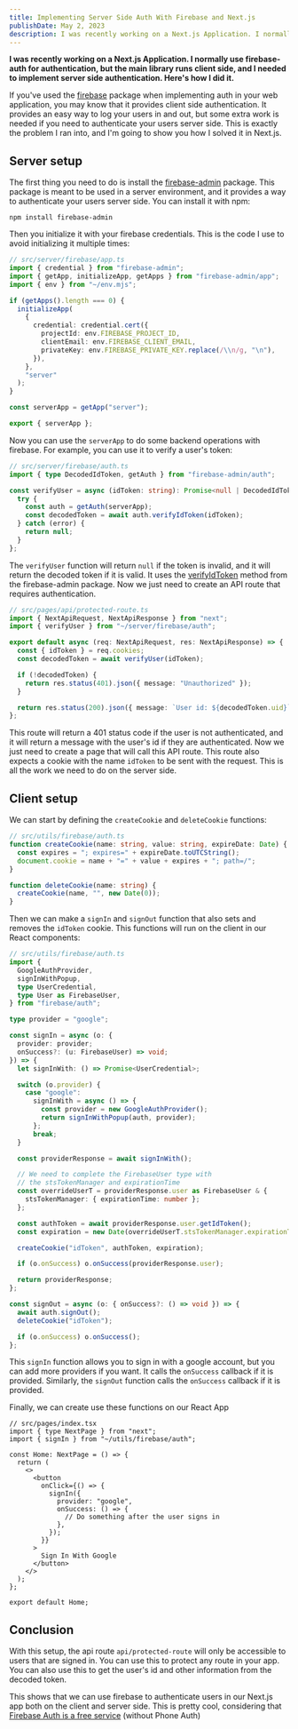 ```yaml
---
title: Implementing Server Side Auth With Firebase and Next.js
publishDate: May 2, 2023
description: I was recently working on a Next.js Application. I normally use firebase-auth for authentication, but the main library runs client side, and I needed to implement server side authentication. Here's how I did it.
---
```


**I was recently working on a Next.js Application. I normally use firebase-auth for authentication, but the main library runs client side, and I needed to implement server side authentication. Here's how I did it.**

If you've used the [firebase](https://www.npmjs.com/package/firebase) package when implementing auth in your web application, you may know that it provides client side authentication. It provides an easy way to log your users in and out, but some extra work is needed if you need to authenticate your users server side. This is exactly the problem I ran into, and I'm going to show you how I solved it in Next.js.

## Server setup

The first thing you need to do is install the [firebase-admin](https://www.npmjs.com/package/firebase-admin) package. This package is meant to be used in a server environment, and it provides a way to authenticate your users server side. You can install it with npm:

```
npm install firebase-admin
```

Then you initialize it with your firebase credentials. This is the code I use to avoid initializing it multiple times:

```ts
// src/server/firebase/app.ts
import { credential } from "firebase-admin";
import { getApp, initializeApp, getApps } from "firebase-admin/app";
import { env } from "~/env.mjs";

if (getApps().length === 0) {
  initializeApp(
    {
      credential: credential.cert({
        projectId: env.FIREBASE_PROJECT_ID,
        clientEmail: env.FIREBASE_CLIENT_EMAIL,
        privateKey: env.FIREBASE_PRIVATE_KEY.replace(/\\n/g, "\n"),
      }),
    },
    "server"
  );
}

const serverApp = getApp("server");

export { serverApp };
```

Now you can use the `serverApp` to do some backend operations with firebase. For example, you can use it to verify a user's token:

```ts
// src/server/firebase/auth.ts
import { type DecodedIdToken, getAuth } from "firebase-admin/auth";

const verifyUser = async (idToken: string): Promise<null | DecodedIdToken> => {
  try {
    const auth = getAuth(serverApp);
    const decodedToken = await auth.verifyIdToken(idToken);
  } catch (error) {
    return null;
  }
};
```

The `verifyUser` function will return `null` if the token is invalid, and it will return the decoded token if it is valid. It uses the [verifyIdToken](https://firebase.google.com/docs/auth/admin/verify-id-tokens) method from the firebase-admin package. Now we just need to create an API route that requires authentication.

```ts
// src/pages/api/protected-route.ts
import { NextApiRequest, NextApiResponse } from "next";
import { verifyUser } from "~/server/firebase/auth";

export default async (req: NextApiRequest, res: NextApiResponse) => {
  const { idToken } = req.cookies;
  const decodedToken = await verifyUser(idToken);

  if (!decodedToken) {
    return res.status(401).json({ message: "Unauthorized" });
  }

  return res.status(200).json({ message: `User id: ${decodedToken.uid}` });
};
```

This route will return a 401 status code if the user is not authenticated, and it will return a message with the user's id if they are authenticated. Now we just need to create a page that will call this API route. This route also expects a cookie with the name `idToken` to be sent with the request. This is all the work we need to do on the server side.

## Client setup

We can start by defining the `createCookie` and `deleteCookie` functions:

```ts
// src/utils/firebase/auth.ts
function createCookie(name: string, value: string, expireDate: Date) {
  const expires = "; expires=" + expireDate.toUTCString();
  document.cookie = name + "=" + value + expires + "; path=/";
}

function deleteCookie(name: string) {
  createCookie(name, "", new Date(0));
}
```

Then we can make a `signIn` and `signOut` function that also sets and removes the `idToken` cookie. This functions will run on the client in our React components:

```ts
// src/utils/firebase/auth.ts
import {
  GoogleAuthProvider,
  signInWithPopup,
  type UserCredential,
  type User as FirebaseUser,
} from "firebase/auth";

type provider = "google";

const signIn = async (o: {
  provider: provider;
  onSuccess?: (u: FirebaseUser) => void;
}) => {
  let signInWith: () => Promise<UserCredential>;

  switch (o.provider) {
    case "google":
      signInWith = async () => {
        const provider = new GoogleAuthProvider();
        return signInWithPopup(auth, provider);
      };
      break;
  }

  const providerResponse = await signInWith();

  // We need to complete the FirebaseUser type with
  // the stsTokenManager and expirationTime
  const overrideUserT = providerResponse.user as FirebaseUser & {
    stsTokenManager: { expirationTime: number };
  };

  const authToken = await providerResponse.user.getIdToken();
  const expiration = new Date(overrideUserT.stsTokenManager.expirationTime);

  createCookie("idToken", authToken, expiration);

  if (o.onSuccess) o.onSuccess(providerResponse.user);

  return providerResponse;
};

const signOut = async (o: { onSuccess?: () => void }) => {
  await auth.signOut();
  deleteCookie("idToken");

  if (o.onSuccess) o.onSuccess();
};
```

This `signIn` function allows you to sign in with a google account, but you can add more providers if you want. It calls the `onSuccess` callback if it is provided. Similarly, the `signOut` function calls the `onSuccess` callback if it is provided.

Finally, we can create use these functions on our React App

```tsx
// src/pages/index.tsx
import { type NextPage } from "next";
import { signIn } from "~/utils/firebase/auth";

const Home: NextPage = () => {
  return (
    <>
      <button
        onClick={() => {
          signIn({
            provider: "google",
            onSuccess: () => {
              // Do something after the user signs in
            },
          });
        }}
      >
        Sign In With Google
      </button>
    </>
  );
};

export default Home;
```

## Conclusion

With this setup, the api route `api/protected-route` will only be accessible to users that are signed in. You can use this to protect any route in your app. You can also use this to get the user's id and other information from the decoded token.

This shows that we can use firebase to authenticate users in our Next.js app both on the client and server side. This is pretty cool, considering that [Firebase Auth is a free service](https://firebase.google.com/pricing#authentication) (without Phone Auth)
